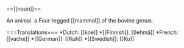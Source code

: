 ==[[noun]]==

An animal. a Four-legged [[mammal]] of the bovine genus.

===Translations===
*Dutch: [[koe]]
*[[Finnish]]: [[lehmä]]
*French: [[vache]]
*[[German]]: [[Kuh]]
*[[Swedish]]: [[Ko]]